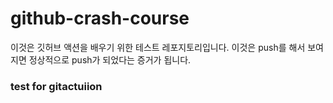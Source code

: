 # github-crash-course
이것은 깃허브 액션을 배우기 위한 테스트 레포지토리입니다.
이것은 push를 해서 보여지면 정상적으로 push가 되었다는 증거가 됩니다.

### test for gitactuiion

